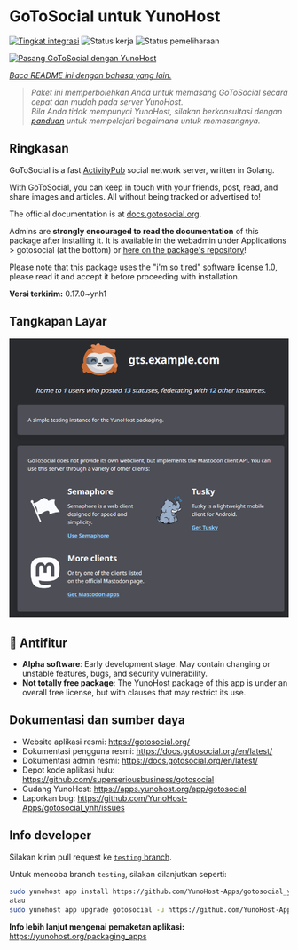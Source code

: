 <!--
N.B.: README ini dibuat secara otomatis oleh <https://github.com/YunoHost/apps/tree/master/tools/readme_generator>
Ini TIDAK boleh diedit dengan tangan.
-->

# GoToSocial untuk YunoHost

[![Tingkat integrasi](https://dash.yunohost.org/integration/gotosocial.svg)](https://ci-apps.yunohost.org/ci/apps/gotosocial/) ![Status kerja](https://ci-apps.yunohost.org/ci/badges/gotosocial.status.svg) ![Status pemeliharaan](https://ci-apps.yunohost.org/ci/badges/gotosocial.maintain.svg)

[![Pasang GoToSocial dengan YunoHost](https://install-app.yunohost.org/install-with-yunohost.svg)](https://install-app.yunohost.org/?app=gotosocial)

*[Baca README ini dengan bahasa yang lain.](./ALL_README.md)*

> *Paket ini memperbolehkan Anda untuk memasang GoToSocial secara cepat dan mudah pada server YunoHost.*  
> *Bila Anda tidak mempunyai YunoHost, silakan berkonsultasi dengan [panduan](https://yunohost.org/install) untuk mempelajari bagaimana untuk memasangnya.*

## Ringkasan

GoToSocial is a fast [ActivityPub](https://activitypub.rocks/) social network server, written in Golang.

With GoToSocial, you can keep in touch with your friends, post, read, and share images and articles. All without being tracked or advertised to!

The official documentation is at [docs.gotosocial.org](https://docs.gotosocial.org).  

Admins are **strongly encouraged to read the documentation** of this package after installing it. It is available in the webadmin under Applications > gotosocial (at the bottom) or [here on the package's repository](https://github.com/YunoHost-Apps/gotosocial_ynh/blob/master/doc/ADMIN.md)!

Please note that this package uses the ["i'm so tired" software license 1.0](https://github.com/YunoHost-Apps/gotosocial_ynh/blob/master/LICENSE), please read it and accept it before proceeding with installation.

**Versi terkirim:** 0.17.0~ynh1

## Tangkapan Layar

![Tangkapan Layar pada GoToSocial](./doc/screenshots/screenshot.png)

## :red_circle: Antifitur

- **Alpha software**: Early development stage. May contain changing or unstable features, bugs, and security vulnerability.
- **Not totally free package**: The YunoHost package of this app is under an overall free license, but with clauses that may restrict its use.

## Dokumentasi dan sumber daya

- Website aplikasi resmi: <https://gotosocial.org/>
- Dokumentasi pengguna resmi: <https://docs.gotosocial.org/en/latest/>
- Dokumentasi admin resmi: <https://docs.gotosocial.org/en/latest/>
- Depot kode aplikasi hulu: <https://github.com/superseriousbusiness/gotosocial>
- Gudang YunoHost: <https://apps.yunohost.org/app/gotosocial>
- Laporkan bug: <https://github.com/YunoHost-Apps/gotosocial_ynh/issues>

## Info developer

Silakan kirim pull request ke [`testing` branch](https://github.com/YunoHost-Apps/gotosocial_ynh/tree/testing).

Untuk mencoba branch `testing`, silakan dilanjutkan seperti:

```bash
sudo yunohost app install https://github.com/YunoHost-Apps/gotosocial_ynh/tree/testing --debug
atau
sudo yunohost app upgrade gotosocial -u https://github.com/YunoHost-Apps/gotosocial_ynh/tree/testing --debug
```

**Info lebih lanjut mengenai pemaketan aplikasi:** <https://yunohost.org/packaging_apps>
